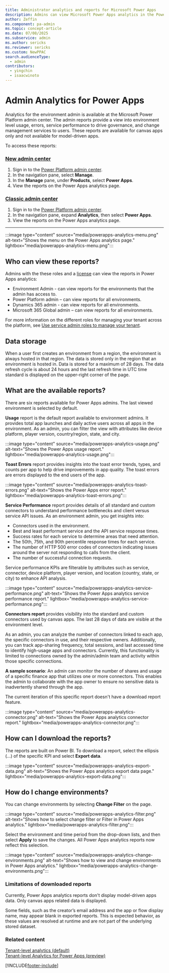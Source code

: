 ```yaml
---
title: Administrator analytics and reports for Microsoft Power Apps
description: Admins can view Microsoft Power Apps analytics in the Power Platform admin center, including reports on environment-level usage, errors, and service performance.
author: Zeffin
ms.component: pa-admin
ms.topic: concept-article
ms.date: 07/08/2025
ms.subservice: admin
ms.author: sericks
ms.reviewer: sericks
ms.custom: NewPPAC
search.audienceType: 
  - admin
contributors:
  - yingchin
  - isaacwinoto 
---
```

# Admin Analytics for Power Apps

Analytics for the environment admin is available at the Microsoft Power Platform admin center. The admin reports provide a view into environment level usage, errors, service performance to drive governance, and change management services to users. These reports are available for canvas apps only and not available for model-driven apps.

To access these reports:

### [New admin center](#tab/new)

1. Sign in to the [Power Platform admin center](https://admin.powerplatform.microsoft.com/).
1. In the navigation pane, select **Manage**.
1. In the **Manage** pane, under **Products**, select **Power Apps**.
1. View the reports on the Power Apps analytics page.

### [Classic admin center](#tab/classic)

1. Sign in to the [Power Platform admin center](https://admin.powerplatform.microsoft.com/).
1. In the navigation pane, expand **Analytics**, then select **Power Apps**.
1. View the reports on the Power Apps analytics page.

---

:::image type="content" source="media/powerapps-analytics-menu.png" alt-text="Shows the menu on the Power Apps analytics page." lightbox="media/powerapps-analytics-menu.png":::

## Who can view these reports?

Admins with the these roles and a [license](pricing-billing-skus.md) can view the reports in Power Apps analytics:

- Environment Admin - can view reports for the environments that the admin has access to.
- Power Platform admin – can view reports for all environments.
- Dynamics 365 admin - can view reports for all environments.
- Microsoft 365 Global admin – can view reports for all environments.

For more information on the different roles for managing your tenant across the platform, see [Use service admin roles to manage your tenant](use-service-admin-role-manage-tenant.md).

## Data storage

When a user first creates an environment from a region, the environment is always hosted in that region. The data is stored only in the region that an environment is hosted in. Data is stored for a maximum of 28 days. The data refresh cycle is about 24 hours and the last refresh time in UTC time standard is displayed on the upper-right corner of the page.

## What are the available reports?

There are six reports available for Power Apps admins. The last viewed environment is selected by default.  

**Usage** report is the default report available to environment admins. It provides total app launches and daily active users across all apps in the environment. As an admin, you can filter the view with attributes like device platform, player version, country/region, state, and city.

:::image type="content" source="media/powerapps-analytics-usage.png" alt-text="Shows the Power Apps usage report." lightbox="media/powerapps-analytics-usage.png":::

**Toast Errors** report provides insights into the toast error trends, types, and counts per app to help drive improvements in app quality. The toast errors are errors displayed to the end users of the app.

:::image type="content" source="media/powerapps-analytics-toast-errors.png" alt-text="Shows the Power Apps error report." lightbox="media/powerapps-analytics-toast-errors.png":::

**Service Performance** report provides details of all standard and custom connectors to understand performance bottlenecks and client versus service API issues. As an environment admin, you get insights into:  

- Connectors used in the environment.
- Best and least performant service and the API service response times.  
- Success rates for each service to determine areas that need attention.
- The 50th, 75th, and 90th percentile response times for each service.
- The number of HTTP 500 error codes of connectors indicating issues around the server not responding to calls from the client.
- The number of successful connection requests.

Service performance KPIs are filterable by attributes such as service, connector, device platform, player version, and location (country, state, or city) to enhance API analysis.

:::image type="content" source="media/powerapps-analytics-service-performance.png" alt-text="Shows the Power Apps analytics service performance report." lightbox="media/powerapps-analytics-service-performance.png":::

**Connectors report** provides visibility into the standard and custom connectors used by canvas apps. The last 28 days of data are visible at the environment level.  

As an admin, you can analyze the number of connectors linked to each app, the specific connectors in use, and their respective owners. Additionally, you can track app-sharing frequency, total sessions, and last accessed time to identify high-usage apps and connectors. Currently, this functionality is limited to connections owned by the admin/admin team and activity within those specific connections.

**A sample scenario**: An admin can monitor the number of shares and usage of a specific finance app that utilizes one or more connectors. This enables the admin to collaborate with the app owner to ensure no sensitive data is inadvertently shared through the app.  

The current iteration of this specific report doesn't have a download report feature.

:::image type="content" source="media/powerapps-analytics-connector.png" alt-text="Shows the Power Apps analytics connector report." lightbox="media/powerapps-analytics-connector.png":::

## How can I download the reports?

The reports are built on Power BI. To download a report, select the ellipsis (…) of the specific KPI and select **Export data**.

:::image type="content" source="media/powerapps-analytics-export-data.png" alt-text="Shows the Power Apps analytics export data page." lightbox="media/powerapps-analytics-export-data.png":::

## How do I change environments?

You can change environments by selecting **Change Filter** on the page.

:::image type="content" source="media/powerapps-analytics-filter.png" alt-text="Shows how to select change filter or Filter in Power Apps analytics." lightbox="media/powerapps-analytics-filter.png":::

Select the environment and time period from the drop-down lists, and then select **Apply** to save the changes. All Power Apps analytics reports now reflect this selection.

:::image type="content" source="media/powerapps-analytics-change-environments.png" alt-text="Shows how to view and change environments in Power Apps analytics." lightbox="media/powerapps-analytics-change-environments.png":::

### Limitations of downloaded reports

Currently, Power Apps analytics reports don't display model-driven apps data. Only canvas apps related data is displayed. 

Some fields, such as the creator’s email address and the app or flow display name, may appear blank in exported reports. This is expected behavior, as these values are resolved at runtime and are not part of the underlying stored dataset.

### Related content

[Tenant-level analytics (default)](tenant-level-analytics.md) <br />
[Tenant-level Analytics for Power Apps (preview)](powerapps-analytics-reports.md)

[!INCLUDE[footer-include](../includes/footer-banner.md)]
